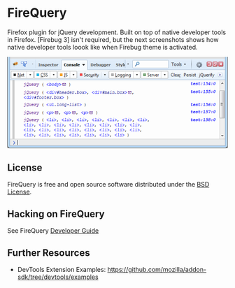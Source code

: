 FireQuery
=========

Firefox plugin for jQuery development. Built on top of native
developer tools in Firefox. [Firebug 3] isn't required, but the
next screenshots shows how native developer tools loook like
when Firebug theme is activated.

![](https://raw.githubusercontent.com/firebug/firequery/master/docs/images/console.png)



License
-------
FireQuery is free and open source software distributed under the
[BSD License](https://github.com/firebug/firequery/blob/master/license.txt).

Hacking on FireQuery
--------------------
See FireQuery [Developer Guide](https://github.com/firebug/firequery/wiki/Developer-Guide)

Further Resources
-----------------
* DevTools Extension Examples: https://github.com/mozilla/addon-sdk/tree/devtools/examples
